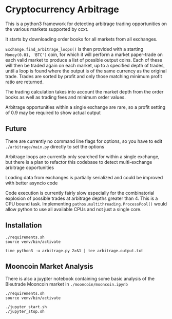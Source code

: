 Cryptocurrency Arbitrage
========================

This is a python3 framework for detecting arbitrage trading opportunities on the 
various markets supported by ccxt.

It starts by downloading order books for all markets from all exchanges.
 
`Exchange.find_arbitrage_loops()` is then provided with a starting `Money(0.01, 'BTC')` coin, 
for which it will perform a market paper-trade on each valid market to produce a list 
of possible output coins. Each of these will then be traded again on each market, 
up to a specified depth of trades, until a loop is found where the output is of 
the same currency as the original trade. Trades are sorted by profit and only those matching
minimum profit ratio are returned.

The trading calculation takes into account the market depth from the order books as well as 
trading fees and minimum order values. 

Arbitrage opportunities within a single exchange are rare, so a profit setting of 0.9 
may be required to show actual output

 
Future
------

There are currently no command line flags for options, so you have to edit 
`./arbitrage/main.py` directly to set the options

Arbitrage loops are currently only searched for within a single exchange, 
but there is a plan to refactor this codebase to detect multi-exchange arbitrage opportunities
 
Loading data from exchanges is partially serialized and could be improved with better asyncio code

Code execution is currently fairly slow especially for the combinatorial explosion of 
possible trades at arbitrage depths greater than 4. This is a CPU bound task.
Implementing `pathos.multithreading.ProcessPool()` would allow python to use all available CPUs 
and not just a single core. 
     

Installation
------------

```
./requirements.sh
source venv/bin/activate

time python3 -u arbitrage.py 2>&1 | tee arbitrage.output.txt
```

Mooncoin Market Analysis
------------------------

There is also a juypter notebook containing some basic analysis of the Bleutrade Mooncoin market 
in `./mooncoin/mooncoin.ipynb` 

```
./requirements.sh
source venv/bin/activate

./jupyter_start.sh
./jupyter_stop.sh
``` 